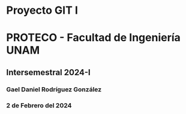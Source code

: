 # Proyecto GIT I
# PROTECO - Facultad de Ingeniería UNAM
## Intersemestral 2024-I
### Gael Daniel Rodríguez González
### 2 de Febrero del 2024